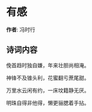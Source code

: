 # 有感

**作者**: 冯时行

## 诗词内容

俛首趋时独自嫌，年来壮胆尚相淹。

神锋不及锥头利，花蜜翻亏蔗尾甜。

万里水云闲有约，一床坟籍静无厌。

明珠自得非他得，懒更骊腮着手拈。

